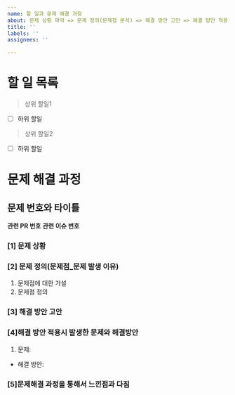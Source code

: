 ```yaml
---
name: 할 일과 문제 해결 과정
about: 문제 상황 파악 => 문제 정의(문제점 분석) => 해결 방안 고안 => 해결 방안 적용 => 얻은 바
title: ''
labels: ''
assignees: ''

---
```


# 할 일 목록

> 상위 할일1
- [ ] 하위 할일

> 상위 할일2
- [ ] 하위 할일

# 문제 해결 과정

## 문제 번호와 타이틀  
**관련 PR 번호**
**관련 이슈 번호**
### [1] 문제 상황

### [2] 문제 정의(문제점_문제 발생 이유)
1. 문제점에 대한 가설
2. 문제점 정의

### [3] 해결 방안 고안

### [4]해결 방안 적용시 발생한 문제와 해결방안
1.  문제:
- 해결 방안: 

### [5]문제해결 과정을 통해서 느낀점과 다짐
